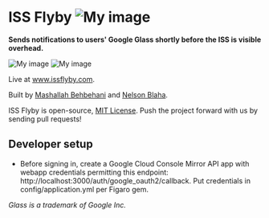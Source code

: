 ISS Flyby ![My image](https://api.travis-ci.org/Groovitation/issflyby.png)
========

**Sends notifications to users' Google Glass shortly before the ISS is visible overhead.**

![My image](http://www.issflyby.com/iss_dev.jpg)
![My image](http://www.issflyby.com/nexus4_small.png)

Live at www.issflyby.com.

Built by [Mashallah Behbehani](https://github.com/mkbehbehani) and [Nelson Blaha](https://github.com/nelsonblaha).

ISS Flyby is open-source, [MIT License](LICENSE). Push the project forward with us by sending pull requests!


Developer setup
---------------------

- Before signing in, create a Google Cloud Console Mirror API app with webapp credentials permitting this endpoint: http://localhost:3000/auth/google_oauth2/callback. Put credentials in config/application.yml per Figaro gem.

_Glass is a trademark of Google Inc._
